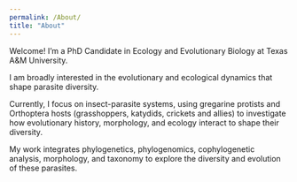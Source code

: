 ```yaml
---
permalink: /About/
title: "About"
---
```


Welcome! I’m a PhD Candidate in Ecology and Evolutionary Biology at Texas A&M University.

I am broadly interested in the evolutionary and ecological dynamics that shape parasite diversity.

Currently, I focus on insect-parasite systems, using gregarine protists and Orthoptera hosts (grasshoppers, katydids, crickets and allies) to investigate how evolutionary history, morphology, and ecology interact to shape their diversity.

My work integrates phylogenetics, phylogenomics, cophylogenetic analysis, morphology, and taxonomy to explore the diversity and evolution of these parasites.